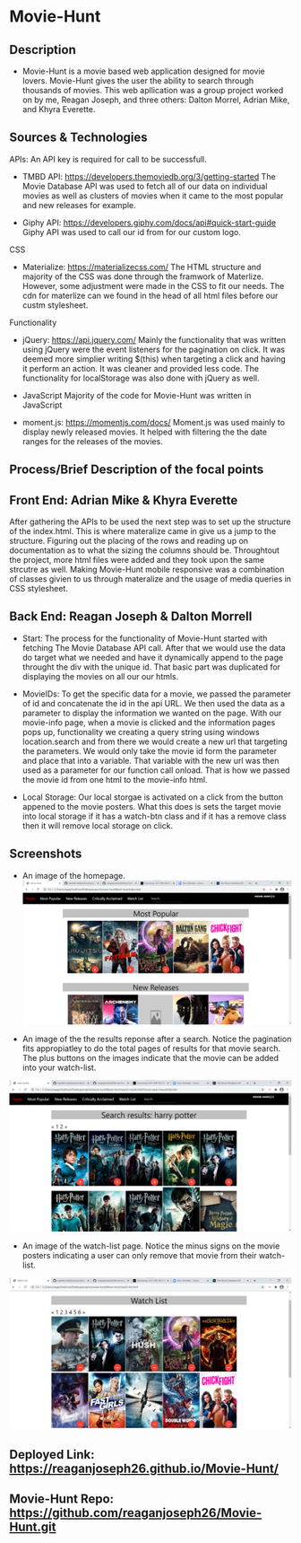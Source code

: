 # Movie-Hunt
## Description 
- Movie-Hunt is a movie based web application designed for movie lovers. Movie-Hunt gives the user the ability to search through thousands of movies. This web apllication was a group project worked on by me, Reagan Joseph, and three others: Dalton Morrel, Adrian Mike, and Khyra Everette. 
## Sources & Technologies
 APIs: An API key is required for call to be successfull. 
- TMBD API: https://developers.themoviedb.org/3/getting-started
The Movie Database API was used to fetch all of our data on individual movies as well as clusters of movies when it came to the most popular and new releases for example. 

- Giphy API: https://developers.giphy.com/docs/api#quick-start-guide
Giphy API was used to call our id from for our custom logo. 

 CSS
- Materialize: https://materializecss.com/
The HTML structure and majority of the CSS was done through the framwork of Materlize. However, some adjustment were made in the CSS to fit our needs. The cdn for materlize can we found in the head of all html files before our custm stylesheet. 

Functionality
- jQuery: https://api.jquery.com/
Mainly the functionality that was written using jQuery were the event listeners for the pagination on click. It was deemed more simplier writing $(this) when targeting a click and having it perform an action. It was cleaner and provided less code. The functionality for localStorage was also done with jQuery as well. 

- JavaScript
Majority of the code for Movie-Hunt was written in JavaScript

- moment.js: https://momentjs.com/docs/
Moment.js was used mainly to display newly released movies. It helped with filtering the the date ranges for the releases of the movies. 



## Process/Brief Description of the focal points

## Front End: Adrian Mike & Khyra Everette
After gathering the APIs to be used the next step was to set up the structure of the index.html. This is where materalize came in give us a jump to the structure. Figuring out the placing of the rows and reading up on documentation as to what the sizing the columns should be. Throughtout the project, more html files were added and they took upon the same strcutre as well. Making Movie-Hunt mobile responsive was a combination of classes givien to us through materalize and the usage of media queries in CSS stylesheet. 

## Back End: Reagan Joseph & Dalton Morrell

- Start: The process for the functionality of Movie-Hunt started with fetching The Movie Database API call. After that we would use the data do target what we needed and have it dynamically append to the page throught the div with the unique id. That basic part was duplicated for displaying the movies on all our our htmls. 

- MovieIDs: To get the specific data for a movie, we passed the parameter of id and concatenate the id in the api URL. We then used the data as a parameter to display the information we wanted on the page. With our movie-info page, when a movie is clicked and the information pages pops up, functionality we creating a query string using windows location.search and from there we would create a new url that targeting the parameters. We would only take the movie id form the parameter and place that into a variable. That variable with the new url was then used as a parameter for our function call onload. That is how we passed the movie id from one html to the movie-info html. 

- Local Storage: Our local storgae is activated on a click from the button appened to the movie posters. What this does is sets the target movie into local storage if it has a watch-btn class and if it has a remove class then it will remove local storage on click. 


## Screenshots

- An image of the homepage. 
![Image](/assets/images/Screenshot-home.jpg)

- An image of the the results reponse after a search. Notice the pagination fits appropiatley to do the total pages of results for that movie search. The plus buttons on the images indicate that the movie can be added into your watch-list. 

![Image](/assets/images/Screenshot-searches.jpg)

- An image of the watch-list page. Notice the minus signs on the movie posters indicating a user can only remove that movie from their watch-list. 

![Image](/assets/images/Screenshot-watchlist.jpg)


## Deployed Link: https://reaganjoseph26.github.io/Movie-Hunt/ 
## Movie-Hunt Repo: https://github.com/reaganjoseph26/Movie-Hunt.git




